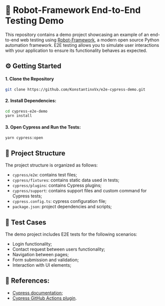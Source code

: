 # 🤖 Robot-Framework End-to-End Testing Demo

This repository contains a demo project showcasing an example of an end-to-end web testing using [Robot-Framework](https://robotframework.org/), a modern open source Python automation framework. E2E testing allows you to simulate user interactions with your application to ensure its functionality behaves as expected.

## ⚙️ Getting Started

#### 1. Clone the Repository

```bash
git clone https://github.com/KonstantinxVx/e2e-cypress-demo.git
```
#### 2. Install Dependencies:
```bash
cd cypress-e2e-demo
yarn install
```
#### 3. Open Cypress and Run the Tests:
```bash
yarn cypress:open
```

## 🧩 Project Structure
The project structure is organized as follows:
- `cypress/e2e`: contains test files;
- `cypress/fixtures`: contains static data used in tests;
- `cypress/plugins`: contains Cypress plugins;
- `cypress/support`: contains support files and custom command for Cypress tests;
- `cypress.config.ts`: cypress configuration file;
- `package.json`: project dependencies and scripts;

## 🧪 Test Cases
The demo project includes E2E tests for the following scenarios:
- Login functionality;
- Contact request between users functionality;
- Navigation between pages;
- Form submission and validation;
- Interaction with UI elements;

## 💼 References:
-  [Cypress documentation](https://docs.cypress.io/guides/overview/why-cypress);
-  [Cypress GitHub Actions plugin](https://github.com/cypress-io/github-action).